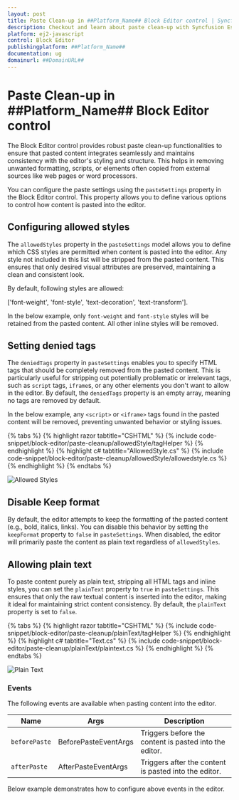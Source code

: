 ```yaml
---
layout: post
title: Paste Clean-up in ##Platform_Name## Block Editor control | Syncfusion
description: Checkout and learn about paste clean-up with Syncfusion Essential ##Platform_Name## BlockEditor control, its elements, and more details.
platform: ej2-javascript
control: Block Editor
publishingplatform: ##Platform_Name##
documentation: ug
domainurl: ##DomainURL##
---
```


# Paste Clean-up in ##Platform_Name## Block Editor control

The Block Editor control provides robust paste clean-up functionalities to ensure that pasted content integrates seamlessly and maintains consistency with the editor's styling and structure. This helps in removing unwanted formatting, scripts, or elements often copied from external sources like web pages or word processors.

You can configure the paste settings using the `pasteSettings` property in the Block Editor control. This property allows you to define various options to control how content is pasted into the editor.

## Configuring allowed styles

The `allowedStyles` property in the `pasteSettings` model allows you to define which CSS styles are permitted when content is pasted into the editor. Any style not included in this list will be stripped from the pasted content. This ensures that only desired visual attributes are preserved, maintaining a clean and consistent look.

By default, following styles are allowed:

['font-weight', 'font-style', 'text-decoration', 'text-transform'].

In the below example, only `font-weight` and `font-style` styles will be retained from the pasted content. All other inline styles will be removed.

## Setting denied tags

The `deniedTags` property in `pasteSettings` enables you to specify HTML tags that should be completely removed from the pasted content. This is particularly useful for stripping out potentially problematic or irrelevant tags, such as `script` tags, `iframe`s, or any other elements you don't want to allow in the editor. By default, the `deniedTags` property is an empty array, meaning no tags are removed by default.

In the below example, any `<script>` or `<iframe>` tags found in the pasted content will be removed, preventing unwanted behavior or styling issues.

{% tabs %}
{% highlight razor tabtitle="CSHTML" %}
{% include code-snippet/block-editor/paste-cleanup/allowedStyle/tagHelper %}
{% endhighlight %}
{% highlight c# tabtitle="AllowedStyle.cs" %}
{% include code-snippet/block-editor/paste-cleanup/allowedStyle/allowedstyle.cs %}
{% endhighlight %}
{% endtabs %}

![Allowed Styles](images/allowedStyles.png)

## Disable Keep format

By default, the editor attempts to keep the formatting of the pasted content (e.g., bold, italics, links). You can disable this behavior by setting the `keepFormat` property to `false` in `pasteSettings`. When disabled, the editor will primarily paste the content as plain text regardless of `allowedStyles`.

## Allowing plain text

To paste content purely as plain text, stripping all HTML tags and inline styles, you can set the `plainText` property to `true` in `pasteSettings`. This ensures that only the raw textual content is inserted into the editor, making it ideal for maintaining strict content consistency. By default, the `plainText` property is set to `false`.

{% tabs %}
{% highlight razor tabtitle="CSHTML" %}
{% include code-snippet/block-editor/paste-cleanup/plainText/tagHelper %}
{% endhighlight %}
{% highlight c# tabtitle="Text.cs" %}
{% include code-snippet/block-editor/paste-cleanup/plainText/plaintext.cs %}
{% endhighlight %}
{% endtabs %}

![Plain Text](images/plainText.png)

### Events

The following events are available when pasting content into the editor.

|Name|Args|Description|
|---|---|---|
|`beforePaste`|BeforePasteEventArgs|Triggers before the content is pasted into the editor.|
|`afterPaste`|AfterPasteEventArgs|Triggers after the content is pasted into the editor.|

Below example demonstrates how to configure above events in the editor.

